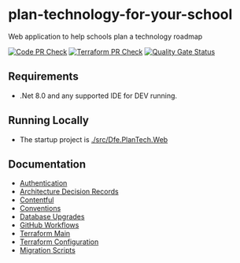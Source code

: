 # plan-technology-for-your-school

Web application to help schools plan a technology roadmap

[![Code PR Check](https://github.com/DFE-Digital/plan-technology-for-your-school/actions/workflows/code-pr-check.yml/badge.svg)](https://github.com/DFE-Digital/plan-technology-for-your-school/actions/workflows/code-pr-check.yml)
[![Terraform PR Check](https://github.com/DFE-Digital/plan-technology-for-your-school/actions/workflows/terraform-pr-check.yml/badge.svg?branch=main)](https://github.com/DFE-Digital/plan-technology-for-your-school/actions/workflows/terraform-pr-check.yml)
[![Quality Gate Status](https://sonarcloud.io/api/project_badges/measure?project=DFE-Digital_plan-technology-for-your-school&metric=alert_status)](https://sonarcloud.io/summary/new_code?id=DFE-Digital_plan-technology-for-your-school)

## Requirements

- .Net 8.0 and any supported IDE for DEV running. 

## Running Locally

- The startup project is [./src/Dfe.PlanTech.Web](./src/Dfe.PlanTech.Web)

## Documentation 

- [Authentication](./docs/Authentication.md)
- [Architecture Decision Records](./docs/adr/README.md)
- [Contentful](./docs/cms/README.md)
- [Conventions](./docs/Conventions.md)
- [Database Upgrades](./src/Dfe.PlanTech.DatabaseUpgrader/README.md)
- [GitHub Workflows](./docs/GitHub-Workflows.md)
- [Terraform Main](./terraform/container-app/README.md)
- [Terraform Configuration](./terraform/container-app/terraform-configuration.md)
- [Migration Scripts](./contentful/migration-scripts/README.md)
